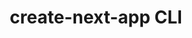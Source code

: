 ---
title: create-next-app CLI
description: Create Next.js apps using one command with the create-next-app CLI.
source: app/api-reference/cli/create-next-app
---